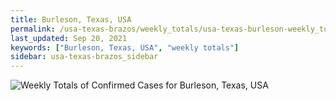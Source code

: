 ```yaml
---
title: Burleson, Texas, USA
permalink: /usa-texas-brazos/weekly_totals/usa-texas-burleson-weekly_totals.html
last_updated: Sep 20, 2021
keywords: ["Burleson, Texas, USA", "weekly totals"]
sidebar: usa-texas-brazos_sidebar
---
```


![Weekly Totals of Confirmed Cases for Burleson, Texas, USA](/covid_tracker/images/graphs/usa-texas-burleson-weekly_totals_graph.png)
